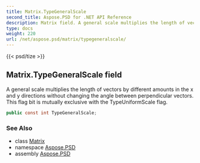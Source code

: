 ```yaml
---
title: Matrix.TypeGeneralScale
second_title: Aspose.PSD for .NET API Reference
description: Matrix field. A general scale multiplies the length of vectors by different amounts in the x and y directions without changing the angle between perpendicular vectors. This flag bit is mutually exclusive with the TypeUniformScale flag
type: docs
weight: 220
url: /net/aspose.psd/matrix/typegeneralscale/
---
```

{{< psd/tize >}}
## Matrix.TypeGeneralScale field

A general scale multiplies the length of vectors by different amounts in the x and y directions without changing the angle between perpendicular vectors. This flag bit is mutually exclusive with the TypeUniformScale flag.

```csharp
public const int TypeGeneralScale;
```

### See Also

* class [Matrix](../)
* namespace [Aspose.PSD](../../../aspose.psd/)
* assembly [Aspose.PSD](../../../)


